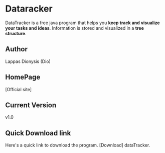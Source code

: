 Dataracker
=========

DataTracker is a free java program that helps you **keep track and visualize your tasks and ideas**. Information is stored and visualized in a **tree structure**.

Author
------
Lappas Dionysis (Dio) 

HomePage
------
[Official site]

Current Version
--------------
v1.0

Quick Download link
------------------

Here's a quick link to download the program. [Download] dataTracker.